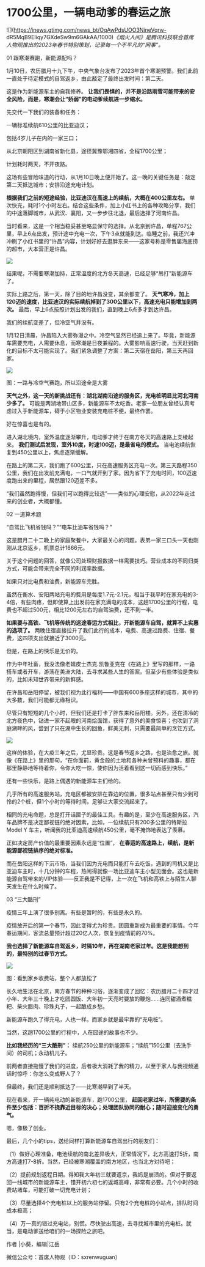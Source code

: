 # 1700公里，一辆电动爹的春运之旅

![](https://inews.gtimg.com/news_bt/OqAwPdsUOO3NineVqrw-
dR5MqB9EIiqy7GXdeSw9m6GAkAA/1000)_《烟火人间》是腾讯科技联合首席人物观推出的2023年春节特别策划，记录每一个不平凡的“网事”。_

01 跟寒潮赛跑，新能源配吗？

1月10日，农历腊月十九下午，中央气象台发布了2023年首个寒潮预警。我们此前一直处于待定模式的自驾返乡，由此敲定了最终出发时间：第二天。

这是作为新能源车主的自我修养。 **让我们畏惧的，并不是沿路雨雪可能带来的安全风险，而是，寒潮会让“娇弱”的电动爹续航进一步缩水。**

先交代一下我们的装备和任务：

一辆标准续航610公里的比亚迪汉；

包括4岁儿子在内的一家三口；

从北京朝阳区到湖南省新化县，途径冀豫鄂湘四省，全程1700公里；

计划耗时两天，不开夜路。

这场有些冒险味道的行动，从1月10日晚上便开始了。这一晚的关键任务是：敲定第二天抵达城市；安排沿途充电计划。

**根据我们之前的短途经验，比亚迪汉在高速上的续航，大概在400公里左右。**
单次快充，耗时1个小时左右。结合这些条件，加上小红书上的各种攻略分享，我们的中途落脚城市，从武汉、襄阳，又一步步往北退，最后选择了河南许昌。

当时看来，这是一个相当稳妥甚至略显保守的选择。从北京到许昌，单程767公里，早上6点出发，预计途中充电一次，下午3点就能到达。临睡之前，我还兴冲冲刷了小红书里的“许昌”内容，计划好好去逛胖东来——这家号称是零售届海底捞的超市，大本营正是许昌。

![](https://inews.gtimg.com/news_bt/Okp3LbcN9jml0kLJQ0M0LufJJdjYDQ9y0YhI0fYrHGa1cAA/1000)

结果呢，不需要寒潮加持，正常温度的北方冬天高速，已经足够“吊打”新能源车了。

实际上路之后，第一天，除了目的地许昌没变，其余都变了。
**天气寒冷，加上120迈的速度，比亚迪汉的实际续航掉到了300公里以下，高速充电只能增加到两次。**
最后，早上6点按照计划出发的我们，直到晚上6点多才到达许昌。

我们的续航变差了，但冷空气并没有。

1月12日清晨，许昌陷入大雾弥漫之中。冷空气显然已经追上来了。毕竟，新能源车需要充电，人需要休息，而寒潮是日夜兼程的。大雾影响高速行驶，当天赶到新化的目标不太可能实现了。我们紧急调整了方案：第二天宿在岳阳，第三天再回家。

![](https://inews.gtimg.com/news_bt/Ou0llsMoUe6CurYBsbg0BAY48DIh7Yph3wagVjT4CSNroAA/1000)

图：一路与冷空气赛跑，所以沿途全是大雾

**天气之外，这一天的新挑战还有：湖北湖南沿途的服务区，充电桩明显比河北河南少多了。**
可能是两湖地带山区多，新能源车不太吃香。老家一位朋友曾经认真考虑过入手新能源车，碍于小区物业安装充电桩不便，最终作罢。

好在惊喜也是有的。

进入湖北境内，室外温度逐渐攀升，电动爹才终于在南方冬天的高速路上支棱起来。 **我们测试后发现，室外10度，时速100迈，是最省电的模式。**
当电池续航恢复到450公里以上，焦虑逐渐缓解。

在路上的第二天，我们跑了600公里，只在高速服务区充电一次。第三天路程350公里，我们在出发前充满电，一口气就开到了家。因为省下了充电时间，100迈速度跑出来的里程，居然跟120迈差不多。

“我们虽然跑得慢，但我们可以跑得比较远”——类似的心理安慰，从2022年走过来的创业者，大概都懂。

02 一道算术题

“自驾比飞机省钱吗？”“电车比油车省钱吗？”

这是腊月二十二晚上的家庭聚餐中，大家最关心的问题。表弟一家三口头一天也刚刚从北京返乡，机票总计1666元。

关于这个问题的回答，就像公司处理财报数据一样需要技巧。营业成本的不同归类方式，可能会带来完全不同的利润率数据。

如果只对比电费和油费，新能源车完胜。

虽然在衡水、安阳两站充电的费用是每度1.7元-2.1元，相当于我平时在家充电的3-4倍，有些肉疼，但即使算上出发前在家充满电的成本，这趟1700公里的行程，电费也不超过500元，相比1200元左右的自驾油费，还不到一半。

**如果要与高铁、飞机等传统的远途春运方式相比，开新能源车自驾，就算不上实惠的选项了。**
两晚住宿直接拉升了我们此行的成本，电费、高速过路费、住宿、餐费，这四项支出就接近了3000元。

但是，在路上的快乐是无价的。

作为中年社畜，我没法像老嬉皮士杰克.凯鲁亚克在《在路上》里写的那样，一路搭车或者开车，游荡在美洲大陆，去寻求某些人生的答案。但至少有些体验是类似的，比如未知世界带来的新鲜感。

在许昌和岳阳停留，被我们视为此行福利——中国有600多座这样的城市，其中的大多数，我们可能都无缘相识。

尽管只有短短的几个小时，但我们还是打卡了胖东来和岳阳楼。另外，还在清冷的北方夜色中，钻进一家不起眼的河南烩面馆，获得了意外的美食惊喜；也吹到了洞庭湖畔的风，尝到了只在湖中生长的回鱼，鲜美无刺，只需要最简单的烹饪方式。

![](https://inews.gtimg.com/news_bt/OTqtOPHm2Zl6DIlVm85wuGAif5eaXUzf1YEYtEtP_KP7EAA/1000)

这样的体验，在大疫三年之后，尤显珍贵。这是春节返乡之路，也是治愈之旅。就像《在路上》里的那句，“在你面前，黄金般的土地和各种未曾预料的趣事，都在那里静静地等待着你，令你大吃一惊，使你因为活着看到这一切而感到快乐。”

还有一些快乐，是路上偶遇的新能源车主们给的。

几乎所有的高速服务站，充电区都被安排在靠边的位置，很多站点甚至只有少到可怜的2个桩，但1个小时的等待时间，足够让大家交流起来了。

相同的充电命题，总是打开话匣子的最佳工具。有趣的是，至少在高速服务区，汽车品牌不是决定鄙视链的绝对因素，比如，一位续航只有200多公里的特斯拉Model Y
车主，听闻我的比亚迪高速续航450公里，毫不掩饰地表达了羡慕。

正如决定房产价值的最重要因素永远是“位置”， **在春运的高速路上，续航，是新能源鄙视链排序的绝对标准。**

而在岳阳这样的下沉市场，当我们因为充电而只能打车去吃饭，遇到的司机又是比亚迪车主时，十几分钟的车程，热闹得就像一场比亚迪车主小型见面会。这也是新能源自驾带来的VIP体验——反正我是不记得，上一次在飞机和高铁上与陌生人聊天发生在什么时候了。

03 “三大酷刑”

疫情三年上演了很多别离。有些是暂时的，有些是永久的。

疫情放开后的第一个春节，因此变得尤为珍贵。团圆重新成为最重要的事情。今年春运期间，客流总量预计超过20亿人次，恢复到疫情前的70%。

**我也选择了新能源车自驾返乡，时隔10年，再在湖南老家过年。这是我能想到的，最特别的过春节方式。**

![](https://inews.gtimg.com/news_bt/OEdEhpvnXYYhAcCDQImns0q4c25FI2_9RecKFkXF41hXEAA/1000)

图：看到家乡收费站，整个人都放松了

长久地生活在北京，南方春节的种种习俗，逐渐变成了回忆：农历腊月二十四才过小年、大年三十晚上才吃团圆饭、大年初一天亮时要放的鞭炮……连同甜酒煮糍粑、柴火腊肉、珍珠丸子，一起酿成乡愁。

新能源车跑久了得充电，人也一样。而家乡就是最牢靠的“充电桩”。

当然，这趟1700公里的行程中，人在囧途的故事也不少。

**比如我经历的“三大酷刑”：** 续航250公里的新能源车；“续航”150公里（去洗手间）的司机；永动机儿子。

前两者直接拖慢了我们的进度，后者极大消耗了我的精力，以至于家人与我视频通话时惊呼：你怎么变成野人了？

但最终，我们还是顺利抵达了——比寒潮早到了半天。

现在看来，开一辆纯电动的新能源车，跑1700公里，
**赶回老家过年，所需要的条件至少包括：百折不挠靠近目标的决心；处理团队协同的耐心；随时迎接变化的勇气。**

嗯，像极了创业。

最后，几个小的tips，送给同样打算新能源车自驾出行的朋友们：

（1）做好心理准备，电池续航的南北差异极大，正常情况下，北方高速打5折，南方高速打7-8折。当然，已经被寒潮覆盖的南方地区，也当北方对待吧；

（2）提前规划返程日期。得知我大年初三就要返京，我妈是崩溃的。但对于要返回一线城市的新能源车主，错开初六初七的返城高峰，非常有必要。几个小时的收费站堵车，可能打破一切充电计划；

（3）尽量选择4个充电桩以上的服务站停留。只有2个充电桩的小站点，排队时间成本极高；

（4）万一真的错过充电站，别慌。尽快驶出高速，去寻找城市里的充电桩。就当，是电动爹送给咱们的一场探险之旅吧。

作者 |小葵，编辑|江岳

微信公众号：首席人物观（ID：sxrenwuguan）

